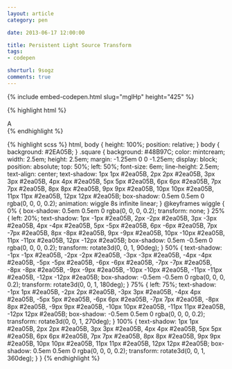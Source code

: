 ```yaml
---
layout: article
category: pen

date: 2013-06-17 12:00:00

title: Persistent Light Source Transform
tags:
- codepen

shorturl: 9sogz
comments: true
---
```


{% include embed-codepen.html slug="mglHp" height="425" %}

{% highlight html %}
<div class="square">A</div>
{% endhighlight %}

{% highlight scss %}
html, body {
  height: 100%;
  position: relative;
}
body {
  background: #2EA05B;
}
.square {
  background: #48B97C;
  color: mintcream;
  width: 2.5em;
  height: 2.5em;
  margin: -1.25em 0 0 -1.25em;
  display: block;
  position: absolute;
  top: 50%;
  left: 50%;
  font-size: 6em;
  line-height: 2.5em;
  text-align: center;
  text-shadow: 1px 1px #2ea05B, 2px 2px #2ea05B, 3px 3px #2ea05B, 4px 4px #2ea05B, 5px 5px #2ea05B, 6px 6px #2ea05B, 7px 7px #2ea05B, 8px 8px #2ea05B, 9px 9px #2ea05B, 10px 10px #2ea05B, 11px 11px #2ea05B, 12px 12px #2ea05B;
  box-shadow: 0.5em 0.5em 0 rgba(0, 0, 0, 0.2);
  animation: wiggle 8s infinite linear;
}
@keyframes wiggle {
  0% {
    box-shadow: 0.5em 0.5em 0 rgba(0, 0, 0, 0.2);
    transform: none;
  }
  25% {
    left: 20%;
    text-shadow: 1px -1px #2ea05B, 2px -2px #2ea05B, 3px -3px #2ea05B, 4px -4px #2ea05B, 5px -5px #2ea05B, 6px -6px #2ea05B, 7px -7px #2ea05B, 8px -8px #2ea05B, 9px -9px #2ea05B, 10px -10px #2ea05B, 11px -11px #2ea05B, 12px -12px #2ea05B;
    box-shadow: 0.5em -0.5em 0 rgba(0, 0, 0, 0.2);
    transform: rotate3d(0, 0, 1, 90deg);
  }
  50% {
    text-shadow: -1px -1px #2ea05B, -2px -2px #2ea05B, -3px -3px #2ea05B, -4px -4px #2ea05B, -5px -5px #2ea05B, -6px -6px #2ea05B, -7px -7px #2ea05B, -8px -8px #2ea05B, -9px -9px #2ea05B, -10px -10px #2ea05B, -11px -11px #2ea05B, -12px -12px #2ea05B;
    box-shadow: -0.5em -0.5em 0 rgba(0, 0, 0, 0.2);
    transform: rotate3d(0, 0, 1, 180deg);
  }
  75% {
    left: 75%;
    text-shadow: -1px 1px #2ea05B, -2px 2px #2ea05B, -3px 3px #2ea05B, -4px 4px #2ea05B, -5px 5px #2ea05B, -6px 6px #2ea05B, -7px 7px #2ea05B, -8px 8px #2ea05B, -9px 9px #2ea05B, -10px 10px #2ea05B, -11px 11px #2ea05B, -12px 12px #2ea05B;
    box-shadow: -0.5em 0.5em 0 rgba(0, 0, 0, 0.2);
    transform: rotate3d(0, 0, 1, 270deg);
  }
  100% {
    text-shadow: 1px 1px #2ea05B, 2px 2px #2ea05B, 3px 3px #2ea05B, 4px 4px #2ea05B, 5px 5px #2ea05B, 6px 6px #2ea05B, 7px 7px #2ea05B, 8px 8px #2ea05B, 9px 9px #2ea05B, 10px 10px #2ea05B, 11px 11px #2ea05B, 12px 12px #2ea05B;
    box-shadow: 0.5em 0.5em 0 rgba(0, 0, 0, 0.2);
    transform: rotate3d(0, 0, 1, 360deg);
  }
}
{% endhighlight %}
